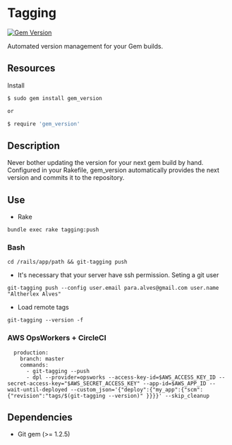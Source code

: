 # Tagging

[![Gem Version](https://badge.fury.io/rb/tagging.svg)](https://badge.fury.io/rb/tagging)

Automated version management for your Gem builds.

## Resources

Install

```bash
$ sudo gem install gem_version

or

$ require 'gem_version'
```
	
## Description

Never bother updating the version for your next gem build by hand.  Configured in your Rakefile, gem_version automatically provides the next version and commits it to the repository.

## Use

* Rake

`bundle exec rake tagging:push`

### Bash

`cd /rails/app/path && git-tagging push`


* It's necessary that your server have ssh permission. Seting a git user

`git-tagging push --config user.email para.alves@gmail.com user.name "Altherlex Alves"`


* Load remote tags

`git-tagging --version -f`


### AWS OpsWorkers + CircleCI

```
  production:
    branch: master
    commands:
      - git-tagging --push
      - dpl --provider=opsworks --access-key-id=$AWS_ACCESS_KEY_ID --secret-access-key="$AWS_SECRET_ACCESS_KEY" --app-id=$AWS_APP_ID --wait-until-deployed --custom_json='{"deploy":{"my_app":{"scm":{"revision":"tags/$(git-tagging --version)" }}}}' --skip_cleanup
```


## Dependencies

* Git gem (>= 1.2.5)
